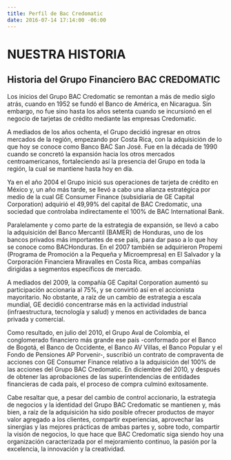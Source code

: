 ```yaml
---
title: Perfil de Bac Credomatic
date: 2016-07-14 17:14:00 -06:00
---
```


# NUESTRA HISTORIA

## Historia del Grupo Financiero BAC CREDOMATIC
 
Los inicios del Grupo BAC Credomatic se remontan a más de medio siglo atrás, cuando en 1952 se fundó el Banco de América, en Nicaragua. Sin embargo, no fue sino hasta los años setenta cuando se incursionó en el negocio de tarjetas de crédito  mediante las empresas Credomatic.
 
A mediados de los años ochenta, el Grupo decidió ingresar en otros mercados de la región, empezando por Costa Rica, con la adquisición de lo que hoy se conoce como Banco BAC San José. Fue en la década de 1990 cuando se concretó la expansión hacia los otros mercados centroamericanos, fortaleciendo así la presencia del Grupo en toda la región, la cual se mantiene hasta hoy en día.
 
Ya en el año 2004 el Grupo inició sus operaciones de tarjeta de crédito en México y, un año más tarde, se llevó a cabo una alianza estratégica por medio de la cual GE Consumer Finance (subsidiaria de GE Capital Corporation) adquirió el 49,99% del capital de BAC Credomatic, una sociedad que controlaba indirectamente el 100% de BAC International Bank.
 
Paralelamente y como parte de la estrategia de expansión, se llevó a cabo la adquisición del Banco Mercantil (BAMER) de Honduras, uno de los bancos privados más importantes de ese país, para dar paso a lo que hoy se conoce como BACHonduras. En el 2007 también se adquirieron Propemi (Programa de Promoción a la Pequeña y Microempresa) en El Salvador y la Corporación Financiera Miravalles en Costa Rica, ambas compañías dirigidas a segmentos específicos de mercado.
 
A mediados del 2009, la compañía GE Capital Corporation aumentó su participación accionaria al 75%,  y se convirtió así en el accionista mayoritario. No obstante, a raíz de un cambio de estrategia a  escala mundial, GE decidió concentrarse más en la actividad industrial (infraestructura, tecnología y salud) y menos en actividades de banca privada y comercial.
 
Como resultado, en julio del 2010, el Grupo Aval de Colombia, el conglomerado financiero más grande ese país -conformado por el Banco de Bogotá, el Banco de Occidente, el Banco AV Villas, el Banco Popular y el Fondo de Pensiones AP Porvenir-, suscribió un contrato de compraventa de acciones con GE Consumer Finance relativo a la adquisición del 100% de las acciones del Grupo BAC Credomatic. En diciembre del 2010, y después de obtener las aprobaciones de las superintendencias de entidades financieras de cada país, el proceso de compra culminó exitosamente.
 
Cabe resaltar que, a pesar del cambio de control accionario, la estrategia de negocios y la identidad del Grupo BAC Credomatic se mantienen y, más bien, a raíz de la adquisición ha sido posible ofrecer productos de mayor valor agregado a los clientes, compartir experiencias, aprovechar las sinergias y las mejores prácticas de ambas partes y, sobre todo, compartir la visión de negocios, lo que hace que BAC Credomatic siga siendo hoy una organización caracterizada por el mejoramiento continuo, la pasión por la excelencia, la innovación y la creatividad.